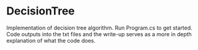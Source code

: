 # DecisionTree
Implementation of decision tree algorithm. Run Program.cs to get started. Code outputs into the txt files and the write-up serves as a more in depth explanation of what the code does.
